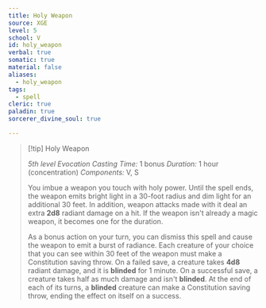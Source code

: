 ```yaml
---
title: Holy Weapon
source: XGE
level: 5
school: V
id: holy_weapon
verbal: true
somatic: true
material: false
aliases:
  - holy_weapon
tags:
  - spell
cleric: true
paladin: true
sorcerer_divine_soul: true

---
```

>[!tip] Holy Weapon
>
> *5th level Evocation*
> *Casting Time:* 1 bonus
> *Duration:* 1 hour (concentration)
> *Components:* V, S
>
>You imbue a weapon you touch with holy power. Until the spell ends, the weapon emits bright light in a 30-foot radius and dim light for an additional 30 feet. In addition, weapon attacks made with it deal an extra **2d8** radiant damage on a hit. If the weapon isn't already a magic weapon, it becomes one for the duration.
>
>As a bonus action on your turn, you can dismiss this spell and cause the weapon to emit a burst of radiance. Each creature of your choice that you can see within 30 feet of the weapon must make a Constitution saving throw. On a failed save, a creature takes **4d8** radiant damage, and it is **blinded** for 1 minute. On a successful save, a creature takes half as much damage and isn't **blinded**. At the end of each of its turns, a **blinded** creature can make a Constitution saving throw, ending the effect on itself on a success.
>


